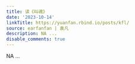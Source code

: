 ```yaml
---
title: 读《叫魂》
date: '2023-10-14'
linkTitle: https://yuanfan.rbind.io/posts/kfl/
source: earfanfan | 袁凡
description: NA ...
disable_comments: true
---
```

NA ...